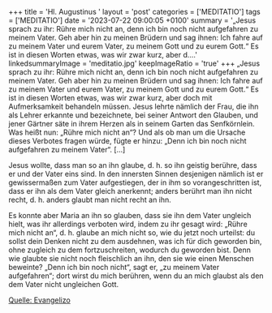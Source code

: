 +++
title = 'Hl. Augustinus  '
layout = 'post'
categories = ['MEDITATIO']
tags = ['MEDITATIO']
date = '2023-07-22 09:00:05 +0100'
summary = '„Jesus sprach zu ihr: Rühre mich nicht an, denn ich bin noch nicht aufgefahren zu meinem Vater. Geh aber hin zu meinen Brüdern und sag ihnen: Ich fahre auf zu meinem Vater und eurem Vater, zu meinem Gott und zu eurem Gott.“ Es ist in diesen Worten etwas, was wir zwar kurz, aber d....'
linkedsummaryImage = 'meditatio.jpg'
keepImageRatio = 'true'
+++
„Jesus sprach zu ihr: Rühre mich nicht an, denn ich bin noch nicht aufgefahren zu meinem Vater. Geh aber hin zu meinen Brüdern und sag ihnen: Ich fahre auf zu meinem Vater und eurem Vater, zu meinem Gott und zu eurem Gott.“ Es ist in diesen Worten etwas, was wir zwar kurz, aber doch mit Aufmerksamkeit behandeln müssen.<!--more--> Jesus lehrte nämlich der Frau, die ihn als Lehrer erkannte und bezeichnete, bei seiner Antwort den Glauben, und jener Gärtner säte in ihrem Herzen als in seinem Garten das Senfkörnlein. Was heißt nun: „Rühre mich nicht an“? Und als ob man um die Ursache dieses Verbotes fragen würde, fügte er hinzu: „Denn ich bin noch nicht aufgefahren zu meinem Vater“. […]

Jesus wollte, dass man so an ihn glaube, d. h. so ihn geistig berühre, dass er und der Vater eins sind. In den innersten Sinnen desjenigen nämlich ist er gewissermaßen zum Vater aufgestiegen, der in ihm so vorangeschritten ist, dass er ihn als dem Vater gleich anerkennt; anders berührt man ihn nicht recht, d. h. anders glaubt man nicht recht an ihn. 

Es konnte aber Maria an ihn so glauben, dass sie ihn dem Vater ungleich hielt, was ihr allerdings verboten wird, indem zu ihr gesagt wird: „Rühre mich nicht an“, d. h. glaube an mich nicht so, wie du jetzt noch urteilst: du sollst dein Denken nicht zu dem ausdehnen, was ich für dich geworden bin, ohne zugleich zu dem fortzuschreiten, wodurch du geworden bist. Denn wie glaubte sie nicht noch fleischlich an ihn, den sie wie einen Menschen beweinte? „Denn ich bin noch nicht“, sagt er, „zu meinem Vater aufgefahren“; dort wirst du mich berühren, wenn du an mich glaubst als den dem Vater nicht ungleichen Gott. 


[Quelle: Evangelizo](https://evangeliumtagfuertag.org/DE/gospel)
